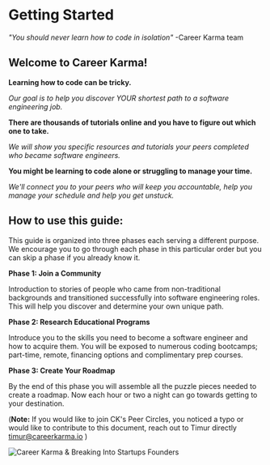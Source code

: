 # Getting Started

_"You should never learn how to code in isolation"_ -Career Karma team

## Welcome to Career Karma!

**Learning how to code can be tricky.**

_Our goal is to help you discover YOUR shortest path to a software engineering job._

**There are thousands of tutorials online and you have to figure out which one to take.**

_We will show you specific resources and tutorials your peers completed who became software engineers._

**You might be learning to code alone or struggling to manage your time.**

_We'll connect you to your peers who will keep you accountable, help you manage your schedule and help you get unstuck._

## How to use this guide:

This guide is organized into three phases each serving a different purpose. We encourage you to go through each phase in this particular order but you can skip a phase if you already know it.

**Phase 1: Join a Community** 

Introduction to stories of people who came from non-traditional backgrounds and transitioned successfully into software engineering roles. This will help you discover and determine your own unique path.

**Phase 2: Research Educational Programs** 

Introduce you to the skills you need to become a software engineer and how to acquire them. You will be exposed to numerous coding bootcamps; part-time, remote, financing options and complimentary prep courses.

**Phase 3: Create Your Roadmap** 

By the end of this phase you will assemble all the puzzle pieces needed to create a roadmap. Now each hour or two a night can go towards getting to your destination.

\(**Note:** If you would like to join CK's Peer Circles, you noticed a typo or would like to contribute to this document, reach out to Timur directly[ timur@careerkarma.io](mailto:timur@careerkarma.io) \) 

![Career Karma &amp; Breaking Into Startups Founders](https://user-images.githubusercontent.com/25531425/45248567-6c4cab00-b2c7-11e8-8d86-0b31633c2763.jpg)

